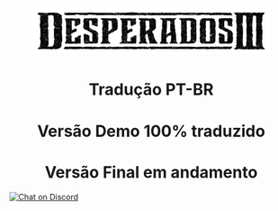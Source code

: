 <h1 align="center"><figure>
  <img src="DesperadosIII.png">
</figure></h1>


<h1 align="center">Tradução PT-BR</h1>
<h1 align="center">Versão Demo 100% traduzido</h1>
<h1 align="center">Versão Final em andamento</h1>



[![Chat on Discord](https://camo.githubusercontent.com/b4175720ede4f2621aa066ffbabb70ae30044679/68747470733a2f2f696d672e736869656c64732e696f2f62616467652f636861742d446973636f72642d627269676874677265656e2e737667)](https://discord.gg/HESMuU2)
